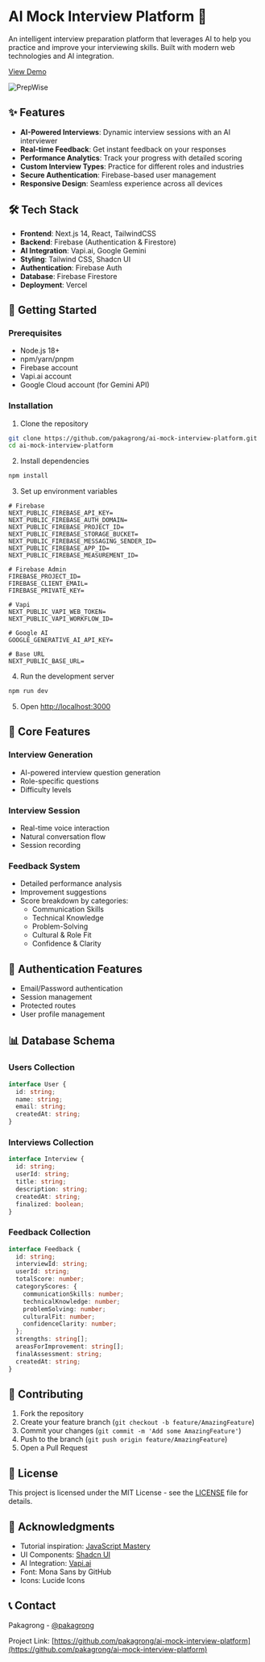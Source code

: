 # AI Mock Interview Platform 🎯

An intelligent interview preparation platform that leverages AI to help you practice and improve your interviewing skills. Built with modern web technologies and AI integration.

[View Demo](https://ai-mock-interview-platform.vercel.app)

![PrepWise](https://github.com/user-attachments/assets/1d8b43e7-e2dd-4425-881a-29992a140e58)


## ✨ Features

- **AI-Powered Interviews**: Dynamic interview sessions with an AI interviewer
- **Real-time Feedback**: Get instant feedback on your responses
- **Performance Analytics**: Track your progress with detailed scoring
- **Custom Interview Types**: Practice for different roles and industries
- **Secure Authentication**: Firebase-based user management
- **Responsive Design**: Seamless experience across all devices

## 🛠️ Tech Stack

- **Frontend**: Next.js 14, React, TailwindCSS
- **Backend**: Firebase (Authentication & Firestore)
- **AI Integration**: Vapi.ai, Google Gemini
- **Styling**: Tailwind CSS, Shadcn UI
- **Authentication**: Firebase Auth
- **Database**: Firebase Firestore
- **Deployment**: Vercel

## 🚀 Getting Started

### Prerequisites

- Node.js 18+ 
- npm/yarn/pnpm
- Firebase account
- Vapi.ai account
- Google Cloud account (for Gemini API)

### Installation

1. Clone the repository
```bash
git clone https://github.com/pakagrong/ai-mock-interview-platform.git
cd ai-mock-interview-platform
```

2. Install dependencies
```bash
npm install
```

3. Set up environment variables
```env
# Firebase
NEXT_PUBLIC_FIREBASE_API_KEY=
NEXT_PUBLIC_FIREBASE_AUTH_DOMAIN=
NEXT_PUBLIC_FIREBASE_PROJECT_ID=
NEXT_PUBLIC_FIREBASE_STORAGE_BUCKET=
NEXT_PUBLIC_FIREBASE_MESSAGING_SENDER_ID=
NEXT_PUBLIC_FIREBASE_APP_ID=
NEXT_PUBLIC_FIREBASE_MEASUREMENT_ID=

# Firebase Admin
FIREBASE_PROJECT_ID=
FIREBASE_CLIENT_EMAIL=
FIREBASE_PRIVATE_KEY=

# Vapi
NEXT_PUBLIC_VAPI_WEB_TOKEN=
NEXT_PUBLIC_VAPI_WORKFLOW_ID=

# Google AI
GOOGLE_GENERATIVE_AI_API_KEY=

# Base URL
NEXT_PUBLIC_BASE_URL=
```

4. Run the development server
```bash
npm run dev
```

5. Open [http://localhost:3000](http://localhost:3000)

## 📱 Core Features

### Interview Generation
- AI-powered interview question generation
- Role-specific questions
- Difficulty levels

### Interview Session
- Real-time voice interaction
- Natural conversation flow
- Session recording

### Feedback System
- Detailed performance analysis
- Improvement suggestions
- Score breakdown by categories:
  - Communication Skills
  - Technical Knowledge
  - Problem-Solving
  - Cultural & Role Fit
  - Confidence & Clarity

## 🔐 Authentication Features

- Email/Password authentication
- Session management
- Protected routes
- User profile management

## 📊 Database Schema

### Users Collection
```typescript
interface User {
  id: string;
  name: string;
  email: string;
  createdAt: string;
}
```

### Interviews Collection
```typescript
interface Interview {
  id: string;
  userId: string;
  title: string;
  description: string;
  createdAt: string;
  finalized: boolean;
}
```

### Feedback Collection
```typescript
interface Feedback {
  id: string;
  interviewId: string;
  userId: string;
  totalScore: number;
  categoryScores: {
    communicationSkills: number;
    technicalKnowledge: number;
    problemSolving: number;
    culturalFit: number;
    confidenceClarity: number;
  };
  strengths: string[];
  areasForImprovement: string[];
  finalAssessment: string;
  createdAt: string;
}
```

## 🤝 Contributing

1. Fork the repository
2. Create your feature branch (`git checkout -b feature/AmazingFeature`)
3. Commit your changes (`git commit -m 'Add some AmazingFeature'`)
4. Push to the branch (`git push origin feature/AmazingFeature`)
5. Open a Pull Request

## 📄 License

This project is licensed under the MIT License - see the [LICENSE](LICENSE) file for details.

## 🙏 Acknowledgments

- Tutorial inspiration: [JavaScript Mastery](https://www.youtube.com/watch?v=8GK8R77Bd7g)
- UI Components: [Shadcn UI](https://ui.shadcn.com/)
- AI Integration: [Vapi.ai](https://vapi.ai)
- Font: Mona Sans by GitHub
- Icons: Lucide Icons

## 📞 Contact

Pakagrong - [@pakagrong](https://twitter.com/pakagrong)

Project Link: [https://github.com/pakagrong/ai-mock-interview-platform](https://github.com/pakagrong/ai-mock-interview-platform) 
